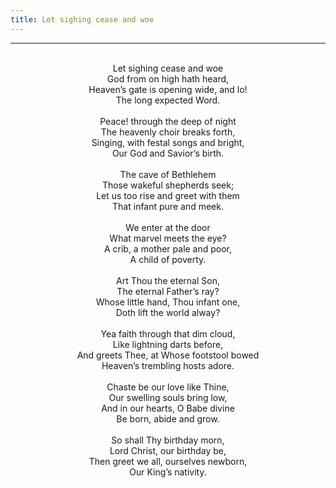 ```yaml
---
title: Let sighing cease and woe
---
```


---
<center>
<br/>
Let sighing cease and woe<br/>
God from on high hath heard,<br/>
Heaven’s gate is opening wide, and lo!<br/>
The long expected Word.<br/>
<br/>
Peace! through the deep of night<br/>
The heavenly choir breaks forth,<br/>
Singing, with festal songs and bright,<br/>
Our God and Savior’s birth.<br/>
<br/>
The cave of Bethlehem<br/>
Those wakeful shepherds seek;<br/>
Let us too rise and greet with them<br/>
That infant pure and meek.<br/>
<br/>
We enter at the door<br/>
What marvel meets the eye?<br/>
A crib, a mother pale and poor,<br/>
A child of poverty.<br/>
<br/>
Art Thou the eternal Son,<br/>
The eternal Father’s ray?<br/>
Whose little hand, Thou infant one,<br/>
Doth lift the world alway?<br/>
<br/>
Yea faith through that dim cloud,<br/>
Like lightning darts before,<br/>
And greets Thee, at Whose footstool bowed<br/>
Heaven’s trembling hosts adore.<br/>
<br/>
Chaste be our love like Thine,<br/>
Our swelling souls bring low,<br/>
And in our hearts, O Babe divine<br/>
Be born, abide and grow.<br/>
<br/>
So shall Thy birthday morn,<br/>
Lord Christ, our birthday be,<br/>
Then greet we all, ourselves newborn,<br/>
Our King’s nativity.<br/>

</center>